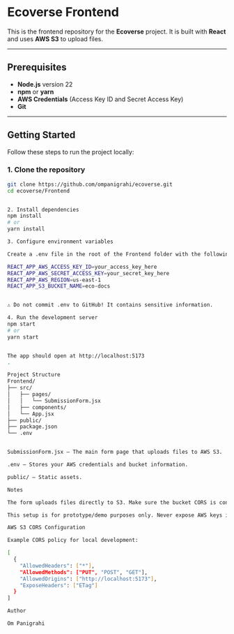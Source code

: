 # Ecoverse Frontend

This is the frontend repository for the **Ecoverse** project. It is built with **React** and uses **AWS S3** to upload files.

---

## Prerequisites

- **Node.js** version 22
- **npm** or **yarn**
- **AWS Credentials** (Access Key ID and Secret Access Key)
- **Git**

---

## Getting Started

Follow these steps to run the project locally:

### 1. Clone the repository

```bash
git clone https://github.com/ompanigrahi/ecoverse.git
cd ecoverse/Frontend


2. Install dependencies
npm install
# or
yarn install

3. Configure environment variables

Create a .env file in the root of the Frontend folder with the following content:

REACT_APP_AWS_ACCESS_KEY_ID=your_access_key_here
REACT_APP_AWS_SECRET_ACCESS_KEY=your_secret_key_here
REACT_APP_AWS_REGION=us-east-1
REACT_APP_S3_BUCKET_NAME=eco-docs


⚠️ Do not commit .env to GitHub! It contains sensitive information.

4. Run the development server
npm start
# or
yarn start


The app should open at http://localhost:5173
.

Project Structure
Frontend/
├── src/
│   ├── pages/
│   │   └── SubmissionForm.jsx
│   ├── components/
│   └── App.jsx
├── public/
├── package.json
└── .env


SubmissionForm.jsx — The main form page that uploads files to AWS S3.

.env — Stores your AWS credentials and bucket information.

public/ — Static assets.

Notes

The form uploads files directly to S3. Make sure the bucket CORS is configured to allow your frontend URL.

This setup is for prototype/demo purposes only. Never expose AWS keys in production.

AWS S3 CORS Configuration

Example CORS policy for local development:

[
  {
    "AllowedHeaders": ["*"],
    "AllowedMethods": ["PUT", "POST", "GET"],
    "AllowedOrigins": ["http://localhost:5173"],
    "ExposeHeaders": ["ETag"]
  }
]

Author

Om Panigrahi
